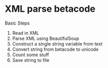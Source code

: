 # XML parse betacode

Basic Steps
1. Read in XML
2. Parse XML using BeautifulSoup
3. Construct a single string variable from text
4. Convert string from betacode to unicode
5. Count some stuff
6. Save string to file
